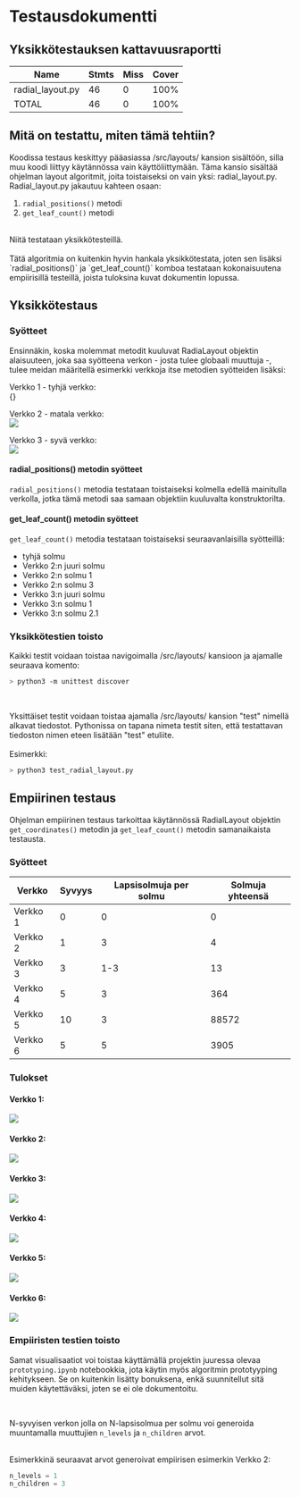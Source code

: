 # Testausdokumentti
## Yksikkötestauksen kattavuusraportti

| Name             | Stmts | Miss | Cover |
|------------------|-------|------|-------|
| radial_layout.py | 46    | 0    | 100%  |
| TOTAL            | 46    | 0    | 100%  |

## Mitä on testattu, miten tämä tehtiin?

Koodissa testaus keskittyy pääasiassa /src/layouts/ kansion sisältöön, silla muu koodi liittyy käytännössa vain käyttöliittymään. Täma kansio sisältää ohjelman layout algoritmit, joita toistaiseksi on vain yksi: radial_layout.py.
<br>
Radial_layout.py jakautuu kahteen osaan:
<br>
1. `radial_positions()` metodi
2. `get_leaf_count()` metodi
<br>
Niitä testataan yksikkötesteillä.
<br>
<br>
Tätä algoritmia on kuitenkin hyvin hankala yksikkötestata, joten sen lisäksi `radial_positions()` ja `get_leaf_count()` komboa testataan kokonaisuutena empiirisillä testeillä, joista tuloksina kuvat dokumentin lopussa.

## Yksikkötestaus
### Syötteet
Ensinnäkin, koska molemmat metodit kuuluvat RadiaLayout objektin alaisuuteen, joka saa syötteena verkon - josta tulee globaali muuttuja -, tulee meidan määritellä esimerkki verkkoja itse metodien syötteiden lisäksi:
<br>

Verkko 1 - tyhjä verkko: 
<br>
{}
<br>

Verkko 2 - matala verkko:
<br>
![](https://github.com/nameisxi/graph-layout-generator/blob/master/documentation/graph2.png?raw=true)
<br>

Verkko 3 - syvä verkko:
<br>
![](https://github.com/nameisxi/graph-layout-generator/blob/master/documentation/graph3.png?raw=true)
<br>

#### radial_positions() metodin syötteet
`radial_positions()` metodia testataan toistaiseksi kolmella edellä mainitulla verkolla, jotka tämä metodi saa samaan objektiin kuuluvalta konstruktorilta.

#### get_leaf_count() metodin syötteet
`get_leaf_count()` metodia testataan toistaiseksi seuraavanlaisilla syötteillä:

- tyhjä solmu
- Verkko 2:n juuri solmu
- Verkko 2:n solmu 1
- Verkko 2:n solmu 3
- Verkko 3:n juuri solmu
- Verkko 3:n solmu 1
- Verkko 3:n solmu 2.1

### Yksikkötestien toisto
Kaikki testit voidaan toistaa navigoimalla /src/layouts/ kansioon ja ajamalle seuraava komento:
<br>
```bash
> python3 -m unittest discover
```
<br>

Yksittäiset testit voidaan toistaa ajamalla /src/layouts/ kansion "test" nimellä alkavat tiedostot. Pythonissa on tapana nimeta testit siten, että testattavan tiedoston nimen eteen lisätään "test" etuliite.
<br>
<br>
Esimerkki:
<br>
```bash
> python3 test_radial_layout.py
```
## Empiirinen testaus
Ohjelman empiirinen testaus tarkoittaa käytännössä RadialLayout objektin `get_coordinates()` metodin ja `get_leaf_count()` metodin samanaikaista testausta.
<br>
### Syötteet

| Verkko   | Syvyys | Lapsisolmuja per solmu | Solmuja yhteensä |
|----------|--------|------------------------|------------------|
| Verkko 1 | 0      | 0                      | 0                |
| Verkko 2 | 1      | 3                      | 4                |
| Verkko 3 | 3      | 1-3                    | 13               |
| Verkko 4 | 5      | 3                      | 364              |
| Verkko 5 | 10     | 3                      | 88572            |
| Verkko 6 | 5      | 5                      | 3905             |
### Tulokset
#### Verkko 1:
![](https://github.com/nameisxi/graph-layout-generator/blob/master/documentation/graph1-empirical.png?raw=true)
#### Verkko 2:
![](https://github.com/nameisxi/graph-layout-generator/blob/master/documentation/graph2-empirical.png?raw=true)
#### Verkko 3:
![](https://github.com/nameisxi/graph-layout-generator/blob/master/documentation/graph3-empirical.png?raw=true)
#### Verkko 4:
![](https://github.com/nameisxi/graph-layout-generator/blob/master/documentation/graph4-empirical.png?raw=true)
#### Verkko 5:
![](https://github.com/nameisxi/graph-layout-generator/blob/master/documentation/graph5-empirical.png?raw=true)
#### Verkko 6:
![](https://github.com/nameisxi/graph-layout-generator/blob/master/documentation/graph6-empirical.png?raw=true)
### Empiiristen testien toisto
Samat visualisaatiot voi toistaa käyttämällä projektin juuressa olevaa `prototyping.ipynb` notebookkia, jota käytin myös algoritmin prototyyping kehitykseen. Se on kuitenkin lisätty bonuksena, enkä suunnitellut sitä muiden käytettäväksi, joten se ei ole dokumentoitu.

<br>

N-syvyisen verkon jolla on N-lapsisolmua per solmu voi generoida muuntamalla muuttujien `n_levels` ja `n_children` arvot. 

<br>
Esimerkkinä seuraavat arvot generoivat empiirisen esimerkin Verkko 2:

<br>

```python
n_levels = 1
n_children = 3
```

<br>

